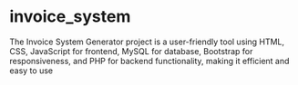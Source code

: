 # invoice_system
The Invoice System Generator project is a user-friendly tool using HTML, CSS, JavaScript for frontend, MySQL for database, Bootstrap for responsiveness, and PHP for backend functionality, making it efficient and easy to use
